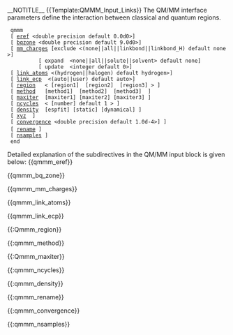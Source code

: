 \_\_NOTITLE\_\_ {{Template:QMMM_Input_Links}} The QM/MM interface
parameters define the interaction between classical and quantum
regions.

` qmmm`  
` [ `[`eref`](qmmm_eref)` <double precision default 0.0d0>]`  
` [ `[`bqzone`](qmmm_bq_zone)` <double precision default 9.0d0>]`  
` [ `[`mm_charges`](qmmm_mm_charges)` [exclude <(none||all||linkbond||linkbond_H) default none>]`  
`          [ expand  <none||all||solute||solvent> default none]`  
`          [ update  <integer default 0>] `  
` [ `[`link_atoms`](qmmm_link_atoms)` <(hydrogen||halogen) default hydrogen>]`  
` [ `[`link_ecp`](qmmm_link_ecp)`  <(auto||user) default auto>]`  
` [ `[`region`](Qmmm_region)`   < [region1]  [region2]  [region3] > ]`  
` [ `[`method`](qmmm_method)`   [method1]  [method2]  [method3]  ]`  
` [ `[`maxiter`](Qmmm_maxiter)`  [maxiter1] [maxiter2] [maxiter3] ]`  
` [ `[`ncycles`](Qmmm_ncycles)`  < [number] default 1 > ]`  
` [ `[`density`](Qmmm_density)`  [espfit] [static] [dynamical] ]`  
` [ `[`xyz`](Qmmm_xyz)`  ]`  
` [ `[`convergence`](Qmmm_convergence)` <double precision default 1.0d-4>] ]`  
` [ `[`rename`](Qmmm_rename)` ] `<filename>  
` [ `[`nsamples`](Qmmm_nsamples)` ]`  
` end`

Detailed explanation of the subdirectives in the QM/MM input block is
given below: {{qmmm_eref}}

{{qmmm_bq_zone}}

{{qmmm_mm_charges}}

{{qmmm_link_atoms}}

{{qmmm_link_ecp}}

{{:Qmmm_region}}

{{:qmmm_method}}

{{:Qmmm_maxiter}}

{{:qmmm_ncycles}}

{{:qmmm_density}}

{{:qmmm_rename}}

{{:qmmm_convergence}}

{{:qmmm_nsamples}}
